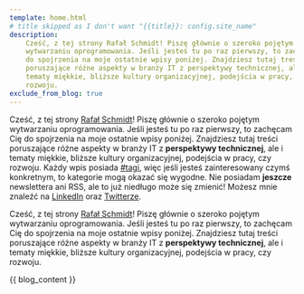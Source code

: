 ```yaml
---
template: home.html
# title skipped as I don't want "{{title}}: config.site_name"
description:
    Cześć, z tej strony Rafał Schmidt! Piszę głównie o szeroko pojętym
    wytwarzaniu oprogramowania. Jeśli jesteś tu po raz pierwszy, to zachęcam Cię
    do spojrzenia na moje ostatnie wpisy poniżej. Znajdziesz tutaj treści
    poruszające różne aspekty w branży IT z perspektywy technicznej, ale i
    tematy miękkie, bliższe kultury organizacyjnej, podejścia w pracy, czy
    rozwoju.
exclude_from_blog: true
---
```


<!-- markdownlint-disable -->
<div class="welcome desktop" markdown="1">
<!-- markdownlint-restore -->

Cześć, z tej strony [Rafał Schmidt](o-mnie.md)! Piszę głównie o szeroko pojętym
wytwarzaniu oprogramowania. Jeśli jesteś tu po raz pierwszy, to zachęcam Cię do
spojrzenia na moje ostatnie wpisy poniżej. Znajdziesz tutaj treści poruszające
różne aspekty w branży IT z **perspektywy technicznej**, ale i tematy miękkie,
bliższe kultury organizacyjnej, podejścia w pracy, czy rozwoju. Każdy wpis
posiada [#tagi](tagi.md), więc jeśli jesteś zainteresowany czymś konkretnym, to
kategorie mogą okazać się wygodne. Nie posiadam **jeszcze** newslettera ani RSS,
ale to już niedługo może się zmienić! Możesz mnie znaleźć na
[LinkedIn](https://www.linkedin.com/in/rafalschmidt/) oraz
[Twitterze](https://twitter.com/rafalschmidt97).

<!-- markdownlint-disable -->
</div>
<!-- markdownlint-restore -->

<!-- markdownlint-disable -->
<div class="welcome mobile" markdown="1">
<!-- markdownlint-restore -->

Cześć, z tej strony [Rafał Schmidt](o-mnie.md)! Piszę głównie o szeroko pojętym
wytwarzaniu oprogramowania. Jeśli jesteś tu po raz pierwszy, to zachęcam Cię do
spojrzenia na moje ostatnie wpisy poniżej. Znajdziesz tutaj treści poruszające
różne aspekty w branży IT z **perspektywy technicznej**, ale i tematy miękkie,
bliższe kultury organizacyjnej, podejścia w pracy, czy rozwoju.

<!-- markdownlint-disable -->
</div>
<!-- markdownlint-restore -->

<!-- TODO: couldn't manage to move it to .html so that I've added padding to welcome -->

{{ blog_content }}
